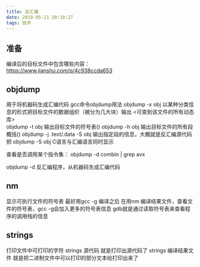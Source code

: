 ```yaml
---
title: 反汇编
date: 2018-05-21 20:10:27
tags: 技术
---
```

## 准备
编译后的目标文件中包含哪些内容：
https://www.jianshu.com/p/4c938ccda653

## objdump
用于将机器码生成汇编代码
gcc命令objdump用法
objdump -x obj 以某种分类信息的形式把目标文件的数据组织（被分为几大块）输出 <可查到该文件的所有动态库>   
objdump -t obj 输出目标文件的符号表()
objdump -h obj 输出目标文件的所有段概括()
objdump -j .text/.data -S obj 输出指定段的信息，大概就是反汇编源代码把
objdump -S obj C语言与汇编语言同时显示


查看是否调用某个指令集：
objdump -d combin | grep avx

objdump -d 反汇编程序，从机器码生成汇编代码

## nm
显示可执行文件的符号表
最好用gcc -g 编译之后
在用nm 编译结果文件，查看文件的符号表，gcc -g会加入更多的符号表信息
gdb就是通过读取符号表来查看程序的调用栈的信息


## strings
打印文件中可打印的字符
strings 源代码 就是打印出源代码了
strings 编译结果文件 就是把二进制文件中可以打印的部分文本给打印出来了
